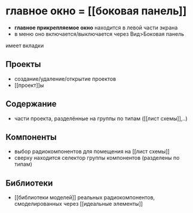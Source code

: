 # главное окно = [[боковая панель]]

- **главное прикрепляемое окно** находится в левой части экрана
- в меню оно включается/выключается через Вид>Боковая панель

имеет вкладки

## Проекты
- создание/удаление/открытие проектов
- [[проект]]ы

## Содержание
- части проекта, разделённые на группы по типам ([[лист схемы]],..)

## Компоненты
- выбор радиокомпонентов для помещения на [[лист схемы]]
- сверху находится селектор группы компонентов (разделены по типам)

## Библиотеки
- [[библиотеки моделей]] реальных радиокомпонентов, смоделированных через [[идеальные элементы]]

